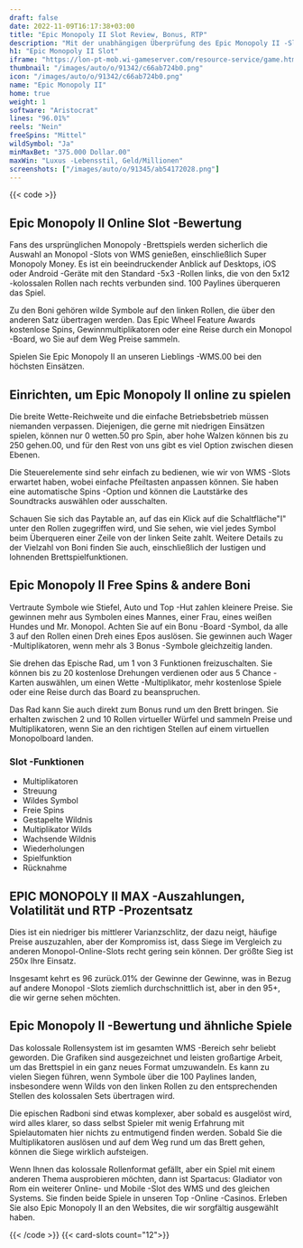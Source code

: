 ```yaml
---
draft: false
date: 2022-11-09T16:17:38+03:00
title: "Epic Monopoly II Slot Review, Bonus, RTP"
description: "Mit der unabhängigen Überprüfung des Epic Monopoly II -Slot von WMS können Sie kostenlos oder echtes Geld spielen und hier einen Bonus erhalten!"
h1: "Epic Monopoly II Slot"
iframe: "https://lon-pt-mob.wi-gameserver.com/resource-service/game.html?game=epicmonopoly2&partnercode=mockpartner&realmoney=false&demo=true&gaffing=true"
thumbnail: "/images/auto/o/91342/c66ab724b0.png"
icon: "/images/auto/o/91342/c66ab724b0.png"
name: "Epic Monopoly II"
home: true
weight: 1
software: "Aristocrat"
lines: "96.01%"
reels: "Nein"
freeSpins: "Mittel"
wildSymbol: "Ja"
minMaxBet: "375.000 Dollar.00"
maxWin: "Luxus -Lebensstil, Geld/Millionen"
screenshots: ["/images/auto/o/91345/ab54172028.png"]
---
```


{{< code >}}<h2>Epic Monopoly II Online Slot -Bewertung</h2><p>Fans des ursprünglichen Monopoly -Brettspiels werden sicherlich die Auswahl an Monopol -Slots von WMS genießen, einschließlich Super Monopoly Money. Es ist ein beeindruckender Anblick auf Desktops, iOS oder Android -Geräte mit den Standard -5x3 -Rollen links, die von den 5x12 -kolossalen Rollen nach rechts verbunden sind. 100 Paylines überqueren das Spiel.</p><p>Zu den Boni gehören wilde Symbole auf den linken Rollen, die über den anderen Satz übertragen werden. Das Epic Wheel Feature Awards kostenlose Spins, Gewinnmultiplikatoren oder eine Reise durch ein Monopol -Board, wo Sie auf dem Weg Preise sammeln.</p><p>Spielen Sie Epic Monopoly II an unseren Lieblings -WMS.00 bei den höchsten Einsätzen.</p><h2>Einrichten, um Epic Monopoly II online zu spielen</h2><p>Die breite Wette-Reichweite und die einfache Betriebsbetrieb müssen niemanden verpassen. Diejenigen, die gerne mit niedrigen Einsätzen spielen, können nur 0 wetten.50 pro Spin, aber hohe Walzen können bis zu 250 gehen.00, und für den Rest von uns gibt es viel Option zwischen diesen Ebenen.</p><p>Die Steuerelemente sind sehr einfach zu bedienen, wie wir von WMS -Slots erwartet haben, wobei einfache Pfeiltasten anpassen können. Sie haben eine automatische Spins -Option und können die Lautstärke des Soundtracks auswählen oder ausschalten.</p><p>Schauen Sie sich das Paytable an, auf das ein Klick auf die Schaltfläche"I" unter den Rollen zugegriffen wird, und Sie sehen, wie viel jedes Symbol beim Überqueren einer Zeile von der linken Seite zahlt. Weitere Details zu der Vielzahl von Boni finden Sie auch, einschließlich der lustigen und lohnenden Brettspielfunktionen.</p><h2>Epic Monopoly II Free Spins & andere Boni</h2><p>Vertraute Symbole wie Stiefel, Auto und Top -Hut zahlen kleinere Preise. Sie gewinnen mehr aus Symbolen eines Mannes, einer Frau, eines weißen Hundes und Mr. Monopol. Achten Sie auf ein Bonu -Board -Symbol, da alle 3 auf den Rollen einen Dreh eines Epos auslösen. Sie gewinnen auch Wager -Multiplikatoren, wenn mehr als 3 Bonus -Symbole gleichzeitig landen.</p><p>Sie drehen das Epische Rad, um 1 von 3 Funktionen freizuschalten. Sie können bis zu 20 kostenlose Drehungen verdienen oder aus 5 Chance -Karten auswählen, um einen Wette -Multiplikator, mehr kostenlose Spiele oder eine Reise durch das Board zu beanspruchen.</p><p>Das Rad kann Sie auch direkt zum Bonus rund um den Brett bringen. Sie erhalten zwischen 2 und 10 Rollen virtueller Würfel und sammeln Preise und Multiplikatoren, wenn Sie an den richtigen Stellen auf einem virtuellen Monopolboard landen.</p><h3>
Slot -Funktionen</h3><ul>
<li></span>
Multiplikatoren</li>
<li></span>
Streuung</li>
<li></span>
Wildes Symbol</li>
<li></span>
Freie Spins</li>
<li></span>
Gestapelte Wildnis</li>
<li></span>
Multiplikator Wilds</li>
<li></span>
Wachsende Wildnis</li>
<li></span>
Wiederholungen</li>
<li></span>
Spielfunktion</li>
<li></span>
Rücknahme</li></ul><h2>EPIC MONOPOLY II MAX -Auszahlungen, Volatilität und RTP -Prozentsatz</h2><p>Dies ist ein niedriger bis mittlerer Varianzschlitz, der dazu neigt, häufige Preise auszuzahlen, aber der Kompromiss ist, dass Siege im Vergleich zu anderen Monopol-Online-Slots recht gering sein können. Der größte Sieg ist 250x Ihre Einsatz.</p><p>Insgesamt kehrt es 96 zurück.01% der Gewinne der Gewinne, was in Bezug auf andere Monopol -Slots ziemlich durchschnittlich ist, aber in den 95+, die wir gerne sehen möchten.</p><h2>Epic Monopoly II -Bewertung und ähnliche Spiele</h2><p>Das kolossale Rollensystem ist im gesamten WMS -Bereich sehr beliebt geworden. Die Grafiken sind ausgezeichnet und leisten großartige Arbeit, um das Brettspiel in ein ganz neues Format umzuwandeln. Es kann zu vielen Siegen führen, wenn Symbole über die 100 Paylines landen, insbesondere wenn Wilds von den linken Rollen zu den entsprechenden Stellen des kolossalen Sets übertragen wird.</p><p>Die epischen Radboni sind etwas komplexer, aber sobald es ausgelöst wird, wird alles klarer, so dass selbst Spieler mit wenig Erfahrung mit Spielautomaten hier nichts zu entmutigend finden werden. Sobald Sie die Multiplikatoren auslösen und auf dem Weg rund um das Brett gehen, können die Siege wirklich aufsteigen.</p><p>Wenn Ihnen das kolossale Rollenformat gefällt, aber ein Spiel mit einem anderen Thema ausprobieren möchten, dann ist Spartacus: Gladiator von Rom ein weiterer Online- und Mobile -Slot des WMS und des gleichen Systems. Sie finden beide Spiele in unseren Top -Online -Casinos. Erleben Sie also Epic Monopoly II an den Websites, die wir sorgfältig ausgewählt haben.</p>{{< /code >}}
{{< card-slots count="12">}}